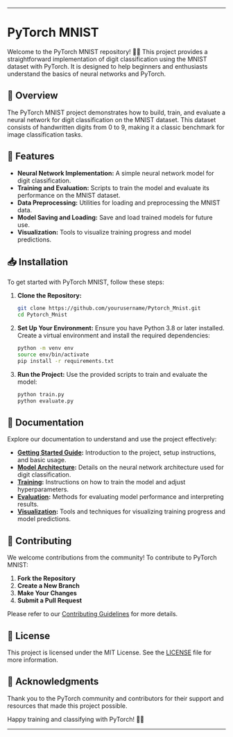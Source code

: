  

---

# PyTorch MNIST

Welcome to the PyTorch MNIST repository! 🧠✨ This project provides a straightforward implementation of digit classification using the MNIST dataset with PyTorch. It is designed to help beginners and enthusiasts understand the basics of neural networks and PyTorch.

## 📜 Overview

The PyTorch MNIST project demonstrates how to build, train, and evaluate a neural network for digit classification on the MNIST dataset. This dataset consists of handwritten digits from 0 to 9, making it a classic benchmark for image classification tasks.

## 🚀 Features

- **Neural Network Implementation:** A simple neural network model for digit classification.
- **Training and Evaluation:** Scripts to train the model and evaluate its performance on the MNIST dataset.
- **Data Preprocessing:** Utilities for loading and preprocessing the MNIST data.
- **Model Saving and Loading:** Save and load trained models for future use.
- **Visualization:** Tools to visualize training progress and model predictions.

## 📥 Installation

To get started with PyTorch MNIST, follow these steps:

1. **Clone the Repository:**
   ```bash
   git clone https://github.com/yourusername/Pytorch_Mnist.git
   cd Pytorch_Mnist
   ```

2. **Set Up Your Environment:**
   Ensure you have Python 3.8 or later installed. Create a virtual environment and install the required dependencies:
   ```bash
   python -m venv env
   source env/bin/activate
   pip install -r requirements.txt
   ```

3. **Run the Project:**
   Use the provided scripts to train and evaluate the model:
   ```bash
   python train.py
   python evaluate.py
   ```

## 📖 Documentation

Explore our documentation to understand and use the project effectively:

- **[Getting Started Guide](docs/getting_started.md):** Introduction to the project, setup instructions, and basic usage.
- **[Model Architecture](docs/model_architecture.md):** Details on the neural network architecture used for digit classification.
- **[Training](docs/training.md):** Instructions on how to train the model and adjust hyperparameters.
- **[Evaluation](docs/evaluation.md):** Methods for evaluating model performance and interpreting results.
- **[Visualization](docs/visualization.md):** Tools and techniques for visualizing training progress and model predictions.

## 🤝 Contributing

We welcome contributions from the community! To contribute to PyTorch MNIST:

1. **Fork the Repository**
2. **Create a New Branch**
3. **Make Your Changes**
4. **Submit a Pull Request**

Please refer to our [Contributing Guidelines](CONTRIBUTING.md) for more details.

## 📝 License

This project is licensed under the MIT License. See the [LICENSE](LICENSE) file for more information.

## 🌟 Acknowledgments

Thank you to the PyTorch community and contributors for their support and resources that made this project possible.

Happy training and classifying with PyTorch! 🧠✨

---

 
